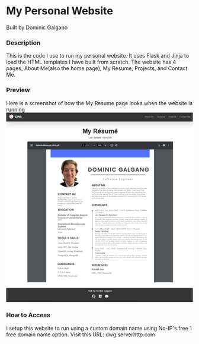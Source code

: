 # My Personal Website
Built by Dominic Galgano

### Description
This is the code I use to run my personal website. It uses Flask and Jinja to load the HTML templates I have built from scratch. The website has 4 pages, About Me(also the home page),
My Resume, Projects, and Contact Me. 

### Preview
Here is a screenshot of how the My Resume page looks when the website is running
![DWGPreview.png](./DWGPreview.png)

### How to Access
I setup this website to run using a custom domain name using No-IP's free 1 free domain name
option. Visit this URL: dwg.serverhttp.com